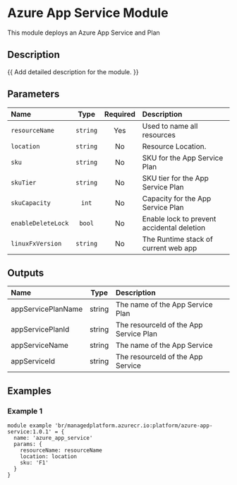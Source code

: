 # Azure App Service Module

This module deploys an Azure App Service and Plan

## Description

{{ Add detailed description for the module. }}

## Parameters

| Name               | Type     | Required | Description                                |
| :----------------- | :------: | :------: | :----------------------------------------- |
| `resourceName`     | `string` | Yes      | Used to name all resources                 |
| `location`         | `string` | No       | Resource Location.                         |
| `sku`              | `string` | No       | SKU for the App Service Plan               |
| `skuTier`          | `string` | No       | SKU tier for the App Service Plan          |
| `skuCapacity`      | `int`    | No       | Capacity for the App Service Plan          |
| `enableDeleteLock` | `bool`   | No       | Enable lock to prevent accidental deletion |
| `linuxFxVersion`   | `string` | No       | The Runtime stack of current web app       |

## Outputs

| Name               | Type   | Description                            |
| :----------------- | :----: | :------------------------------------- |
| appServicePlanName | string | The name of the App Service Plan       |
| appServicePlanId   | string | The resourceId of the App Service Plan |
| appServiceName     | string | The name of the App Service            |
| appServiceId       | string | The resourceId of the App Service      |

## Examples

### Example 1

```bicep
module example 'br/managedplatform.azurecr.io:platform/azure-app-service:1.0.1' = {
  name: 'azure_app_service'
  params: {
    resourceName: resourceName
    location: location
    sku: 'F1'
  }
}
```